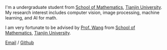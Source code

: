 
I'm a undergraduate student from [School of Mathematics](https://math.tju.edu.cn/), [Tianjin University](https://www.tju.edu.cn/). My research interest includes computer vision, image processing, machine learning, and AI for math. 

I am very fortunate to be advised by [Prof. Wang](https://math.tju.edu.cn/info/1715/6111.htm) from [School of Mathematics](https://math.tju.edu.cn/), [Tianjin University](https://www.tju.edu.cn/). 

[Email](li_binglong@tju.edu.cn) / [Github](https://github.com/BinglongLi) 

